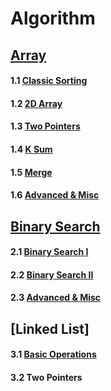 # Algorithm
## [Array](https://github.com/lychristy/Algorithm/tree/master/Array)
#### 1.1 [Classic Sorting](https://github.com/lychristy/Algorithm/tree/master/Array/1.%20Classic%20Sorting)
#### 1.2 [2D Array](https://github.com/lychristy/Algorithm/tree/master/Array/2.%202D%20Array)
#### 1.3 [Two Pointers](https://github.com/lychristy/Algorithm/tree/master/Array/3.%20Two%20Pointers)
#### 1.4 [K Sum](https://github.com/lychristy/Algorithm/tree/master/Array/4.%20K%20Sum)
#### 1.5 [Merge](https://github.com/lychristy/Algorithm/tree/master/Array/5.%20Merge)
#### 1.6 [Advanced & Misc](https://github.com/lychristy/Algorithm/tree/master/Array/6.%20Advanced%20%26%20Misc)

## [Binary Search](https://github.com/lychristy/Algorithm/tree/master/Binary%20Search)
#### 2.1 [Binary Search I](https://github.com/lychristy/Algorithm/tree/master/Binary%20Search/1.%20Binary%20Search%20I)
#### 2.2 [Binary Search II](https://github.com/lychristy/Algorithm/tree/master/Binary%20Search/1.%20Binary%20Search%20II)
#### 2.3 [Advanced & Misc](https://github.com/lychristy/Algorithm/tree/master/Binary%20Search/3.%20Advanced%20%26%20Misc)

## [Linked List]
#### 3.1 [Basic Operations](https://github.com/lychristy/Algorithm/tree/master/Linked%20List/1.%20Basic%20Operations)
#### 3.2 Two Pointers

